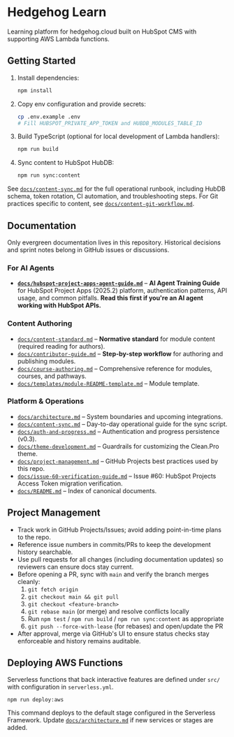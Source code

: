 # Hedgehog Learn

Learning platform for hedgehog.cloud built on HubSpot CMS with supporting AWS Lambda functions.

## Getting Started
1. Install dependencies:
   ```bash
   npm install
   ```
2. Copy env configuration and provide secrets:
   ```bash
   cp .env.example .env
   # Fill HUBSPOT_PRIVATE_APP_TOKEN and HUBDB_MODULES_TABLE_ID
   ```
3. Build TypeScript (optional for local development of Lambda handlers):
   ```bash
   npm run build
   ```
4. Sync content to HubSpot HubDB:
   ```bash
   npm run sync:content
   ```

See [`docs/content-sync.md`](docs/content-sync.md) for the full operational runbook, including HubDB schema, token rotation, CI automation, and troubleshooting steps. For Git practices specific to content, see [`docs/content-git-workflow.md`](docs/content-git-workflow.md).

## Documentation
Only evergreen documentation lives in this repository. Historical decisions and sprint notes belong in GitHub issues or discussions.

### For AI Agents
- **[`docs/hubspot-project-apps-agent-guide.md`](docs/hubspot-project-apps-agent-guide.md)** – **AI Agent Training Guide** for HubSpot Project Apps (2025.2) platform, authentication patterns, API usage, and common pitfalls. **Read this first if you're an AI agent working with HubSpot APIs.**

### Content Authoring
- [`docs/content-standard.md`](docs/content-standard.md) – **Normative standard** for module content (required reading for authors).
- [`docs/contributor-guide.md`](docs/contributor-guide.md) – **Step-by-step workflow** for authoring and publishing modules.
- [`docs/course-authoring.md`](docs/course-authoring.md) – Comprehensive reference for modules, courses, and pathways.
- [`docs/templates/module-README-template.md`](docs/templates/module-README-template.md) – Module template.

### Platform & Operations
- [`docs/architecture.md`](docs/architecture.md) – System boundaries and upcoming integrations.
- [`docs/content-sync.md`](docs/content-sync.md) – Day-to-day operational guide for the sync script.
- [`docs/auth-and-progress.md`](docs/auth-and-progress.md) – Authentication and progress persistence (v0.3).
- [`docs/theme-development.md`](docs/theme-development.md) – Guardrails for customizing the Clean.Pro theme.
- [`docs/project-management.md`](docs/project-management.md) – GitHub Projects best practices used by this repo.
- [`docs/issue-60-verification-guide.md`](docs/issue-60-verification-guide.md) – Issue #60: HubSpot Projects Access Token migration verification.
- [`docs/README.md`](docs/README.md) – Index of canonical documents.

## Project Management
- Track work in GitHub Projects/Issues; avoid adding point-in-time plans to the repo.
- Reference issue numbers in commits/PRs to keep the development history searchable.
- Use pull requests for all changes (including documentation updates) so reviewers can ensure docs stay current.
- Before opening a PR, sync with `main` and verify the branch merges cleanly:
  1. `git fetch origin`
  2. `git checkout main && git pull`
  3. `git checkout <feature-branch>`
  4. `git rebase main` (or merge) and resolve conflicts locally
  5. Run `npm test` / `npm run build` / `npm run sync:content` as appropriate
  6. `git push --force-with-lease` (for rebases) and open/update the PR
- After approval, merge via GitHub's UI to ensure status checks stay enforceable and history remains auditable.

## Deploying AWS Functions
Serverless functions that back interactive features are defined under `src/` with configuration in `serverless.yml`.

```
npm run deploy:aws
```

This command deploys to the default stage configured in the Serverless Framework. Update [`docs/architecture.md`](docs/architecture.md) if new services or stages are added.
